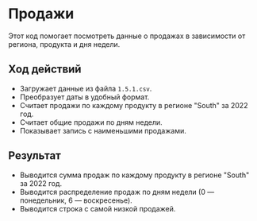 # Продажи

Этот код помогает посмотреть данные о продажах в зависимости от региона, продукта и дня недели.

## Ход действий

- Загружает данные из файла `1.5.1.csv`.
- Преобразует даты в удобный формат.
- Считает продажи по каждому продукту в регионе "South" за 2022 год.
- Считает общие продажи по дням недели.
- Показывает запись с наименьшими продажами.

## Результат

- Выводится сумма продаж по каждому продукту в регионе "South" за 2022 год.
- Выводится распределение продаж по дням недели (0 — понедельник, 6 — воскресенье).
- Выводится строка с самой низкой продажей.
